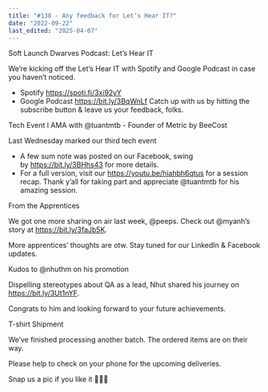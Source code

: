 ```yaml
---
title: "#138 - Any feedback for Let’s Hear IT?"
date: "2022-09-22"
last_edited: "2025-04-07"
---
```

Soft Launch Dwarves Podcast: Let’s Hear IT

We’re kicking off the Let’s Hear IT with Spotify and Google Podcast in case you haven’t noticed.

- Spotify <https://spoti.fi/3xi92yY>
- Google Podcast <https://bit.ly/3BqWnLf>
Catch up with us by hitting the subscribe button & leave us your feedback, folks.

Tech Event l AMA with @tuantmtb - Founder of Metric by BeeCost

Last Wednesday marked our third tech event

- A few sum note was posted on our Facebook, swing by <https://bit.ly/3BHhs43> for more details.
- For a full version, visit our <https://youtu.be/hiahbh6qtus> for a session recap.
Thank y’all for taking part and appreciate @tuantmtb for his amazing session.

From the Apprentices

We got one more sharing on air last week, @peeps. Check out @myanh’s story at <https://bit.ly/3faJb5K>.

More apprentices’ thoughts are otw. Stay tuned for our LinkedIn & Facebook updates.

Kudos to @nhuthm on his promotion

Dispelling stereotypes about QA as a lead, Nhut shared his journey on <https://bit.ly/3Ut1nYF>.

Congrats to him and looking forward to your future achievements.

T-shirt Shipment

We’ve finished processing another batch. The ordered items are on their way.

Please help to check on your phone for the upcoming deliveries.

Snap us a pic if you like it  🙆🏻‍♀️
